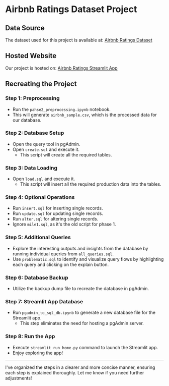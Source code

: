 

# Airbnb Ratings Dataset Project

## Data Source
The dataset used for this project is available at: [Airbnb Ratings Dataset](https://www.kaggle.com/datasets/samyukthamurali/airbnb-ratings-dataset/data?select=airbnb_sample.csv)

## Hosted Website
Our project is hosted on: [Airbnb Ratings Streamlit App](https://dmql-pahse-2-excel-was-better.streamlit.app/)

## Recreating the Project

### Step 1: Preprocessing
- Run the `pahse2_preprocessing.ipynb` notebook.
- This will generate `airbnb_sample.csv`, which is the processed data for our database.

### Step 2: Database Setup
- Open the query tool in pgAdmin.
- Open `create.sql` and execute it.
  - This script will create all the required tables.

### Step 3: Data Loading
- Open `load.sql` and execute it.
  - This script will insert all the required production data into the tables.

### Step 4: Optional Operations
- Run `insert.sql` for inserting single records.
- Run `update.sql` for updating single records.
- Run `alter.sql` for altering single records.
- Ignore `mile1.sql`, as it's the old script for phase 1.

### Step 5: Additional Queries
- Explore the interesting outputs and insights from the database by running individual queries from `all_queries.sql`.
- Use `problematic.sql` to identify and visualize query flows by highlighting each query and clicking on the explain button.

### Step 6: Database Backup
- Utilize the backup dump file to recreate the database in pgAdmin.

### Step 7: Streamlit App Database
- Run `pgadmin_to_sql_db.ipynb` to generate a new database file for the Streamlit app.
  - This step eliminates the need for hosting a pgAdmin server.

### Step 8: Run the App
- Execute `streamlit run home.py` command to launch the Streamlit app.
- Enjoy exploring the app!

--- 

I've organized the steps in a clearer and more concise manner, ensuring each step is explained thoroughly. Let me know if you need further adjustments!

